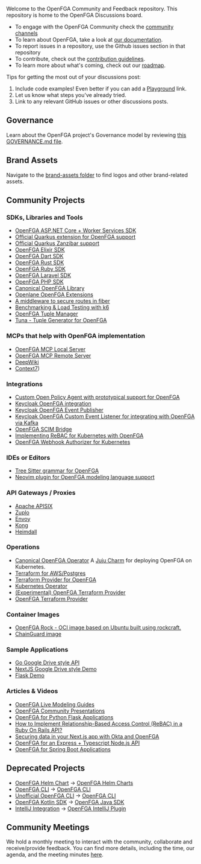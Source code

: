 Welcome to the OpenFGA Community and Feedback repository. This repository is home to the OpenFGA Discussions board.

- To engage with the OpenFGA Community check the [community channels](https://openfga.dev/docs/community)
- To learn about OpenFGA, take a look at [our documentation](https://openfga.dev/docs).
- To report issues in a repository, use the Github issues section in that repository
- To contribute, check out the [contribution guidelines](https://github.com/openfga/.github/blob/main/CONTRIBUTING.md).
- To learn more about what's coming, check out our [roadmap](https://github.com/orgs/openfga/projects/1).

Tips for getting the most out of your discussions post:

1. Include code examples! Even better if you can add a [Playground](https://play.fga.dev) link.
2. Let us know what steps you've already tried.
3. Link to any relevant GitHub issues or other discussions posts.

## Governance

Learn about the OpenFGA project's Governance model by reviewing [this GOVERNANCE.md file](https://github.com/openfga/.github/blob/main/GOVERNANCE.md).

## Brand Assets

Navigate to the [brand-assets folder](https://github.com/openfga/community/tree/main/brand-assets) to find logos and other brand-related assets.

## Community Projects

### SDKs, Libraries and Tools

- [OpenFGA ASP.NET Core + Worker Services SDK](https://github.com/Hawxy/Fga.Net)
- [Official Quarkus extension for OpenFGA support](https://github.com/quarkiverse/quarkus-openfga-client)
- [Official Quarkus Zanzibar support](https://github.com/quarkiverse/quarkus-zanzibar)
- [OpenFGA Elixir SDK](https://github.com/msutkowski/fga-elixir-sdk)
- [OpenFGA Dart SDK](https://github.com/amondnet/openfga.dart)
- [OpenFGA Rust SDK](https://github.com/repack-tech/openfga-rust-sdk)
- [OpenFGA Ruby SDK](https://github.com/ryenski/openfga)
- [OpenFGA Laravel SDK](https://github.com/evansims/openfga-laravel)
- [OpenFGA PHP SDK](https://github.com/evansims/openfga-php)
- [Canonical OpenFGA Library](https://github.com/canonical/ofga)
- [Openlane OpenFGA Extensions](https://github.com/theopenlane/iam/tree/main/fgax)
- [A middleware to secure routes in fiber](https://github.com/ZEISS/fiber-authz)
- [Benchmarking & Load Testing with k6](https://github.com/jon-whit/k6-openfga-test)
- [OpenFGA Tuple Manager](https://github.com/paulosuzart/fgamanager)
- [Tuna - Tuple Generator for OpenFGA](https://github.com/aberforth4/tuna)

### MCPs that help with OpenFGA implementation

- [OpenFGA MCP Local Server](https://github.com/evansims/openfga-mcp)
- [OpenFGA MCP Remote Server](https://github.com/aaguiarz/openfga-modeling-mcp)
- [DeepWiki](https://docs.devin.ai/work-with-devin/deepwiki-mcp)
- [Context7](https://github.com/upstash/context7))

### Integrations

- [Custom Open Policy Agent with prototypical support for OpenFGA](https://github.com/thomasdarimont/custom-opa-openfga)
- [Keycloak OpenFGA integration](https://github.com/embesozzi/keycloak-openfga-workshop)
- [Keycloak OpenFGA Event Publisher](https://github.com/embesozzi/keycloak-openfga-event-publisher)
- [Keycloak OpenFGA Custom Event Listener for integrating with OpenFGA via Kafka](https://github.com/embesozzi/keycloak-openfga-event-kafka)
- [OpenFGA SCIM Bridge](https://github.com/SUSE-Skyscraper/openfga-scim-bridge)
- [Implementing ReBAC for Kubernetes with OpenFGA](https://github.com/luxas/kube-rebac-authorizer)
- [OpenFGA Webhook Authorizer for Kubernetes](https://github.com/jon-whit/openfga-authorizer)

### IDEs or Editors
- [Tree Sitter grammar for OpenFGA](https://github.com/matoous/tree-sitter-fga)
- [Neovim plugin for OpenFGA modeling language support](https://github.com/hedengran/fga.nvim)

### API Gateways / Proxies

- [Apache APISIX](https://github.com/embesozzi/apisix-authz-openfga)
- [Zuplo](https://github.com/zuplo-samples/openfga-demo)
- [Envoy](https://github.com/openfga/openfga-envoy)
- [Kong](https://github.com/dol/kong-authz-openfga)
- [Heimdall](https://github.com/dadrus/heimdall/blob/main/docs/content/guides/authz/openfga.adoc)
  
### Operations

- [Canonical OpenFGA Operator](https://github.com/canonical/openfga-operator) A [Juju Charm](https://charmhub.io/openfga-k8s) for deploying OpenFGA on Kubernetes.
- [Terraform for AWS/Postgres](https://github.com/craigpastro/terraform-aws-openfga)
- [Terraform Provider for OpenFGA](https://github.com/cysp/terraform-provider-openfga)
- [Kubernetes Operator](https://github.com/3schwartz/fga-operator)
- [(Experimental) OpenFGA Terraform Provider](https://github.com/ZEISS/terraform-provider-openfga)
- [OpenFGA Terraform Provider](https://github.com/mauriceackel/terraform-provider-openfga/)

### Container Images

- [OpenFGA Rock - OCI image based on Ubuntu built using rockcraft.](https://github.com/canonical/openfga-rock)
- [ChainGuard image](https://images.chainguard.dev/directory/image/openfga/)

### Sample Applications

- [Go Google Drive style API](https://github.com/Sambego/fga-demo-api)
- [NextJS Google Drive style Demo](https://github.com/oktadev/fga-drive-example)
- [Flask Demo](https://github.com/openfga/flask-demo)

### Articles & Videos

- [OpenFGA Live Modeling Guides](https://www.youtube.com/watch?v=5Lwy9aHXXHE&list=PLUR5l-oTFZqWaDdhEOVt_IfPOIbKo1Ypt)
- [OpenFGA Community Presentations](https://www.youtube.com/watch?v=uHKeE4DAHpE&list=PLUR5l-oTFZqUAdAibhLw7l5IdqDnQ5gga)
- [OpenFGA for Python Flask Applications](https://auth0.com/blog/fine-grained-access-control-with-python-flask/)
- [How to Implement Relationship-Based Access Control (ReBAC) in a Ruby On Rails API?](https://auth0.com/blog/what-is-rebac-and-how-to-implement-rails-api/)
- [Securing data in your Next.js app with Okta and OpenFGA](https://vercel.com/blog/securing-data-in-your-next-js-app-with-okta-and-openfga)
- [OpenFGA for an Express + Typescript Node.js API](https://auth0.com/blog/express-typescript-fga/)
- [OpenFGA for Spring Boot Applications](https://auth0.com/blog/add-fga-to-spring-boot-api-with-openfga/)

## Deprecated Projects

- [OpenFGA Helm Chart](https://github.com/AlexandreBrg/openfga-helm) -> [OpenFGA Helm Charts](https://github.com/openfga/helm-charts)
- [OpenFGA CLI](https://github.com/ArcticGizmo/fga-cli) -> [OpenFGA CLI](https://github.com/openfga/cli)
- [Unofficial OpenFGA CLI](https://github.com/rhamzeh/openfga-cli) -> [OpenFGA CLI](https://github.com/openfga/cli)
- [OpenFGA Kotlin SDK](https://github.com/Ozee-io/fga-kotlin-sdk) -> [OpenFGA Java SDK](https://github.com/openfga/java-sdk)
- [IntelliJ Integration](https://github.com/le-yams/openfga4intellij) -> [OpenFGA IntelliJ Plugin](https://github.com/openfga/intellij-plugin)

## Community Meetings

We hold a monthly meeting to interact with the community, collaborate and receive/provide feedback. You can find more details, including the time, our agenda, and the meeting minutes [here](https://github.com/openfga/community/blob/main/community-meetings.md).
